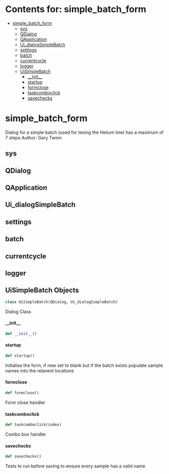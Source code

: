 # Contents for: simple_batch_form

* [simple\_batch\_form](#simple_batch_form)
  * [sys](#simple_batch_form.sys)
  * [QDialog](#simple_batch_form.QDialog)
  * [QApplication](#simple_batch_form.QApplication)
  * [Ui\_dialogSimpleBatch](#simple_batch_form.Ui_dialogSimpleBatch)
  * [settings](#simple_batch_form.settings)
  * [batch](#simple_batch_form.batch)
  * [currentcycle](#simple_batch_form.currentcycle)
  * [logger](#simple_batch_form.logger)
  * [UiSimpleBatch](#simple_batch_form.UiSimpleBatch)
    * [\_\_init\_\_](#simple_batch_form.UiSimpleBatch.__init__)
    * [startup](#simple_batch_form.UiSimpleBatch.startup)
    * [formclose](#simple_batch_form.UiSimpleBatch.formclose)
    * [taskcomboclick](#simple_batch_form.UiSimpleBatch.taskcomboclick)
    * [savechecks](#simple_batch_form.UiSimpleBatch.savechecks)

<a id="simple_batch_form"></a>

# simple\_batch\_form

Dialog for a simple batch (used for tesing the Helium line) has a maximum of 7 steps
Author: Gary Twinn

<a id="simple_batch_form.sys"></a>

## sys

<a id="simple_batch_form.QDialog"></a>

## QDialog

<a id="simple_batch_form.QApplication"></a>

## QApplication

<a id="simple_batch_form.Ui_dialogSimpleBatch"></a>

## Ui\_dialogSimpleBatch

<a id="simple_batch_form.settings"></a>

## settings

<a id="simple_batch_form.batch"></a>

## batch

<a id="simple_batch_form.currentcycle"></a>

## currentcycle

<a id="simple_batch_form.logger"></a>

## logger

<a id="simple_batch_form.UiSimpleBatch"></a>

## UiSimpleBatch Objects

```python
class UiSimpleBatch(QDialog, Ui_dialogSimpleBatch)
```

Dialog Class

<a id="simple_batch_form.UiSimpleBatch.__init__"></a>

#### \_\_init\_\_

```python
def __init__()
```

<a id="simple_batch_form.UiSimpleBatch.startup"></a>

#### startup

```python
def startup()
```

Initialise the form, if new set to blank but if the batch exists populate sample names into the relavent
locations

<a id="simple_batch_form.UiSimpleBatch.formclose"></a>

#### formclose

```python
def formclose()
```

Form close handler

<a id="simple_batch_form.UiSimpleBatch.taskcomboclick"></a>

#### taskcomboclick

```python
def taskcomboclick(index)
```

Combo box handler

<a id="simple_batch_form.UiSimpleBatch.savechecks"></a>

#### savechecks

```python
def savechecks()
```

Tests to run before saving to ensure every sample has a valid name

